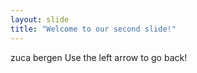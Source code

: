 ```yaml
---
layout: slide
title: "Welcome to our second slide!"
---
```

zuca bergen
Use the left arrow to go back!
